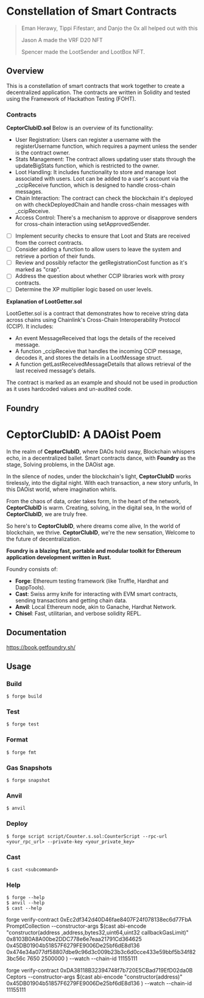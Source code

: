 # Constellation of Smart Contracts

> Eman Herawy, Tippi Fifestarr, and Danjo the 0x all helped out with this
> 
> Jason A made the VRF D20 NFT
>
> Spencer made the LootSender and LootBox NFT.

## Overview

This is a constellation of smart contracts that work together to create a decentralized application. The contracts are written in Solidity and tested using the Framework of Hackathon Testing (FOHT).

### Contracts

**CeptorClubID.sol**
Below is an overview of its functionality:

- User Registration: Users can register a username with the registerUsername function, which requires a payment unless the sender is the contract owner.
- Stats Management: The contract allows updating user stats through the updateBigStats function, which is restricted to the owner.
- Loot Handling: It includes functionality to store and manage loot associated with users. Loot can be added to a user's account via the _ccipReceive function, which is designed to handle cross-chain messages.
- Chain Interaction: The contract can check the blockchain it's deployed on with checkDeployedChain and handle cross-chain messages with _ccipReceive.
- Access Control: There's a mechanism to approve or disapprove senders for cross-chain interaction using setApprovedSender.

- [ ] Implement security checks to ensure that Loot and Stats are received from the correct contracts.
- [ ] Consider adding a function to allow users to leave the system and retrieve a portion of their funds.
- [ ] Review and possibly refactor the getRegistrationCost function as it's marked as "crap".
- [ ] Address the question about whether CCIP libraries work with proxy contracts.
- [ ] Determine the XP multiplier logic based on user levels.

**Explanation of LootGetter.sol**

LootGetter.sol is a contract that demonstrates how to receive string data across chains using Chainlink's Cross-Chain Interoperability Protocol (CCIP). It includes:

- An event MessageReceived that logs the details of the received message.
- A function _ccipReceive that handles the incoming CCIP message, decodes it, and stores the details in a LootMessage struct.
- A function getLastReceivedMessageDetails that allows retrieval of the last received message's details.

The contract is marked as an example and should not be used in production as it uses hardcoded values and un-audited code.


## Foundry

# CeptorClubID: A DAOist Poem

In the realm of **CeptorClubID**, where DAOs hold sway,
Blockchain whispers echo, in a decentralized ballet.
Smart contracts dance, with **Foundry** as the stage,
Solving problems, in the DAOist age.

In the silence of nodes, under the blockchain's light,
**CeptorClubID** works tirelessly, into the digital night.
With each transaction, a new story unfurls,
In this DAOist world, where imagination whirls.

From the chaos of data, order takes form,
In the heart of the network, **CeptorClubID** is warm.
Creating, solving, in the digital sea,
In the world of **CeptorClubID**, we are truly free.

So here's to **CeptorClubID**, where dreams come alive,
In the world of blockchain, we thrive.
**CeptorClubID**, we're the new sensation,
Welcome to the future of decentralization.

**Foundry is a blazing fast, portable and modular toolkit for Ethereum application development written in Rust.**

Foundry consists of:

-   **Forge**: Ethereum testing framework (like Truffle, Hardhat and DappTools).
-   **Cast**: Swiss army knife for interacting with EVM smart contracts, sending transactions and getting chain data.
-   **Anvil**: Local Ethereum node, akin to Ganache, Hardhat Network.
-   **Chisel**: Fast, utilitarian, and verbose solidity REPL.

## Documentation

https://book.getfoundry.sh/

## Usage

### Build

```shell
$ forge build
```

### Test

```shell
$ forge test
```

### Format

```shell
$ forge fmt
```

### Gas Snapshots

```shell
$ forge snapshot
```

### Anvil

```shell
$ anvil
```

### Deploy

```shell
$ forge script script/Counter.s.sol:CounterScript --rpc-url <your_rpc_url> --private-key <your_private_key>
```

### Cast

```shell
$ cast <subcommand>
```

### Help

```shell
$ forge --help
$ anvil --help
$ cast --help
```
forge verify-contract 0xEc2df342d40D46fae8407F24f078138ec6d77FbA  PromptCollection  --constructor-args $(cast abi-encode "constructor(address ,address,bytes32,uint64,uint32 callbackGasLimit)" 0x8103B0A8A00be2DDC778e6e7eaa21791Cd364625 0x45DB01904b51857F6279FE9006De25bf6dE8d136 0x474e34a077df58807dbe9c96d3c009b23b3c6d0cce433e59bbf5b34f823bc56c 7650 2500000 ) --watch   --chain-id  11155111


forge verify-contract 0xDA38118B32394748f7b720E5CBad719EfD02da0B  Ceptors  --constructor-args $(cast abi-encode "constructor(address)" 0x45DB01904b51857F6279FE9006De25bf6dE8d136 ) --watch   --chain-id  11155111
